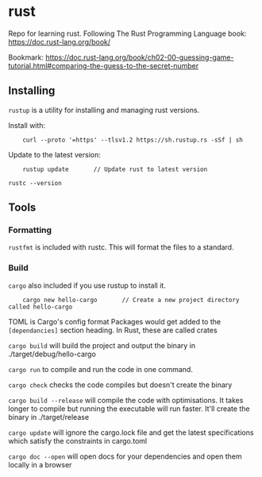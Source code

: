 # rust
Repo for learning rust. Following The Rust Programming Language book: https://doc.rust-lang.org/book/


Bookmark: https://doc.rust-lang.org/book/ch02-00-guessing-game-tutorial.html#comparing-the-guess-to-the-secret-number

## Installing

`rustup` is a utility for installing and managing rust versions.

Install with:

        curl --proto '=https' --tlsv1.2 https://sh.rustup.rs -sSf | sh

Update to the latest version:

        rustup update       // Update rust to latest version

`rustc --version`

## Tools

### Formatting
`rustfmt` is included with rustc. This will format the files to a standard.

### Build
`cargo` also included if you use rustup to install it. 

        cargo new hello-cargo       // Create a new project directory called hello-cargo

TOML is Cargo's config format
Packages would get added to the `[dependancies]` section heading. In Rust, these are called crates

`cargo build` will build the project and output the binary in ./target/debug/hello-cargo

`cargo run` to compile and run the code in one command.

`cargo check` checks the code compiles but doesn't create the binary

`cargo build --release` will compile the code with optimisations. It takes longer to compile but running the executable will run faster. It'll create the binary in ./target/release

`cargo update` will ignore the cargo.lock file and get the latest specifications which satisfy the constraints in cargo.toml

`cargo doc --open` will open docs for your dependencies and open them locally in a browser
